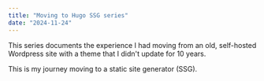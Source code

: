 ```yaml
---
title: "Moving to Hugo SSG series"
date: "2024-11-24"
---
```


This series documents the experience I had moving from an old, self-hosted Wordpress site with a theme that I didn't update for 10 years.

This is my journey moving to a static site generator (SSG).
